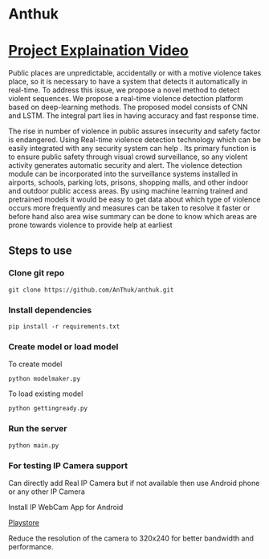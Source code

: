 # Anthuk

# [Project Explaination Video](https://youtu.be/xm9P7dIT4hA)

Public places are unpredictable, accidentally or with a motive violence takes place, so it is necessary to have a system that detects it automatically in real-time. To address this issue, we propose a novel method to detect violent sequences. We propose a real-time violence detection platform based on deep-learning methods. The proposed model consists of CNN and LSTM. The integral part lies in having  accuracy and fast response time.

The rise in number of violence in public assures insecurity and safety factor is endangered. Using Real-time violence detection technology which can be easily integrated with any security system can help . Its primary function is to ensure public safety through visual crowd surveillance, so any violent activity generates automatic security and alert. The violence detection module can be incorporated into the surveillance systems installed in airports, schools, parking lots, prisons, shopping malls, and other indoor and outdoor public access areas. By using machine learning trained and pretrained models it would be easy to get data about which type of violence occurs more frequently and measures can be taken to resolve it faster or before hand also area wise summary can be done to know which areas are prone towards violence to provide help at earliest

## Steps to use

### Clone git repo

```
git clone https://github.com/AnThuk/anthuk.git
```

### Install dependencies

```
pip install -r requirements.txt
```

### Create model or load model

To create model

```
python modelmaker.py
```

To load existing model

```
python gettingready.py
```

### Run the server

```
python main.py
```

### For testing IP Camera support
 Can directly add Real IP Camera but if not available then use Android phone or any other IP Camera
 
Install IP WebCam App for Android

[Playstore ](https://play.google.com/store/apps/details?id=com.pas.webcam&hl=en_US&gl=US)

Reduce the resolution of the camera to 320x240 for better bandwidth and performance.


